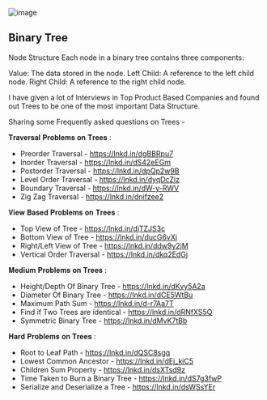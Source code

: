![image](https://github.com/zulfiqaralimir/LeetCode/assets/68346772/4cd61c03-7a1f-45ee-9f9f-9e96a972523d)
## Binary Tree
Node Structure
Each node in a binary tree contains three components:

Value: The data stored in the node.
Left Child: A reference to the left child node.
Right Child: A reference to the right child node.



I have given a lot of Interviews in Top Product Based Companies and found out Trees to be one of the most important Data Structure.

Sharing some Frequently asked questions on Trees -

𝐓𝐫𝐚𝐯𝐞𝐫𝐬𝐚𝐥 𝐏𝐫𝐨𝐛𝐥𝐞𝐦𝐬 𝐨𝐧 𝐓𝐫𝐞𝐞𝐬 :
* Preorder Traversal - https://lnkd.in/dgBBRpu7
* Inorder Traversal - https://lnkd.in/dS42eEGm
* Postorder Traversal - https://lnkd.in/dpQp2w9B
* Level Order Traversal - https://lnkd.in/dyqDcZiz
* Boundary Traversal - https://lnkd.in/dW-y-RWV
* Zig Zag Traversal - https://lnkd.in/dnifzee2

𝐕𝐢𝐞𝐰 𝐁𝐚𝐬𝐞𝐝 𝐏𝐫𝐨𝐛𝐥𝐞𝐦𝐬 𝐨𝐧 𝐓𝐫𝐞𝐞𝐬 :
* Top View of Tree - https://lnkd.in/djTZJS3c
* Bottom View of Tree - https://lnkd.in/ducG6vXj
* Right/Left View of Tree - https://lnkd.in/ddw9y2jM
* Vertical Order Traversal - https://lnkd.in/dkq2EdGj

𝐌𝐞𝐝𝐢𝐮𝐦 𝐏𝐫𝐨𝐛𝐥𝐞𝐦𝐬 𝐨𝐧 𝐓𝐫𝐞𝐞𝐬 :
* Height/Depth Of Binary Tree - https://lnkd.in/dKvy5A2a
* Diameter Of Binary Tree - https://lnkd.in/dCE5WtBu
* Maximum Path Sum - https://lnkd.in/d-r7Aa7T
* Find if Two Trees are identical - https://lnkd.in/dRNfXS5Q
* Symmetric Binary Tree - https://lnkd.in/dMvK7tBb

𝐇𝐚𝐫𝐝 𝐏𝐫𝐨𝐛𝐥𝐞𝐦𝐬 𝐨𝐧 𝐓𝐫𝐞𝐞𝐬 :
* Root to Leaf Path - https://lnkd.in/dQSC8sgq
* Lowest Common Ancestor - https://lnkd.in/dEj_kiC5
* Children Sum Property - https://lnkd.in/dsXTsd9z
* Time Taken to Burn a Binary Tree - https://lnkd.in/dS7g3fwP
* Serialize and Deserialize a Tree - https://lnkd.in/dsWSsYEr
